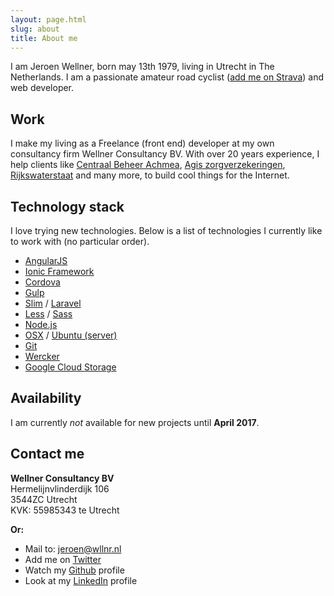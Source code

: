 ```yaml
---
layout: page.html
slug: about
title: About me
---
```

I am Jeroen Wellner, born may 13th 1979, living in Utrecht in The Netherlands. I am a passionate amateur road cyclist ([add me on Strava](https://www.strava.com/athletes/461379)) and web developer.

## Work
I make my living as a Freelance (front end) developer at my own consultancy firm Wellner Consultancy BV. With over 20 years experience, I help clients like [Centraal Beheer Achmea](https://www.centraalbeheer.nl), [Agis zorgverzekeringen](http://www.agisweb.nl), [Rijkswaterstaat](http://www.rijkswaterstaat.nl) and many more, to build cool things for the Internet.

## Technology stack 
I love trying new technologies. Below is a list of technologies I currently like to work with (no particular order).
	
  * [AngularJS](https://angularjs.org/)
  * [Ionic Framework](http://ionicframework.com/)
  * [Cordova](http://cordova.apache.org)
  * [Gulp](http://gulpjs.com/)
  * [Slim](http://www.slimframework.com/) / [Laravel](http://laravel.com/)
  * [Less](http://lesscss.org/) / [Sass](http://sass-lang.com/)
  * [Node.js](http://nodejs.org/)
  * [OSX](https://www.apple.com/osx/) / [Ubuntu (server)](http://www.ubuntu.com/server)
  * [Git](https://github.com/jwellner)
  * [Wercker](https://www.wercker.com)
  * [Google Cloud Storage](https://cloud.google.com/storage/)

## Availability
I am currently *not* available for new projects until **April 2017**.

## Contact me

**Wellner Consultancy BV**  
Hermelijnvlinderdijk 106  
3544ZC Utrecht  
KVK: 55985343 te Utrecht  

**Or:**

  * Mail to: [jeroen@wllnr.nl](mailto:jeroen@wllnr.nl)
  * Add me on [Twitter](http://twitter.com/jwellner)
  * Watch my [Github](https://github.com/jwellner) profile
  * Look at my [LinkedIn](http://www.linkedin.com/in/jeroenwellner) profile
